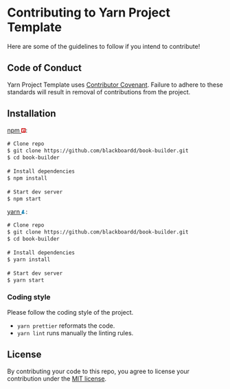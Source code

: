 # Contributing to Yarn Project Template

Here are some of the guidelines to follow if you intend to contribute!

## Code of Conduct

Yarn Project Template uses [Contributor Covenant](https://www.contributor-covenant.org/). Failure to adhere to these standards will result in removal of contributions from the project.

## Installation
[npm <img src="/.github/images/icons/npm/b0f1a8318363185cc2ea6a40ac23eeb2.png" alt="npm" height="10"/>](https://github.com/npm/cli):

```shell
# Clone repo
$ git clone https://github.com/blackboardd/book-builder.git
$ cd book-builder

# Install dependencies
$ npm install

# Start dev server
$ npm start
```

[yarn <img src="/.github/images/icons/yarn/icon-48x48.png" alt="yarn" height="10"/>](https://github.com/yarnpkg/yarn):

```shell
# Clone repo
$ git clone https://github.com/blackboardd/book-builder.git
$ cd book-builder

# Install dependencies
$ yarn install

# Start dev server
$ yarn start
```

### Coding style

Please follow the coding style of the project.

- `yarn prettier` reformats the code.
- `yarn lint` runs manually the linting rules.

## License

By contributing your code to this repo, you agree to license your contribution under the [MIT license](/LICENSE).

